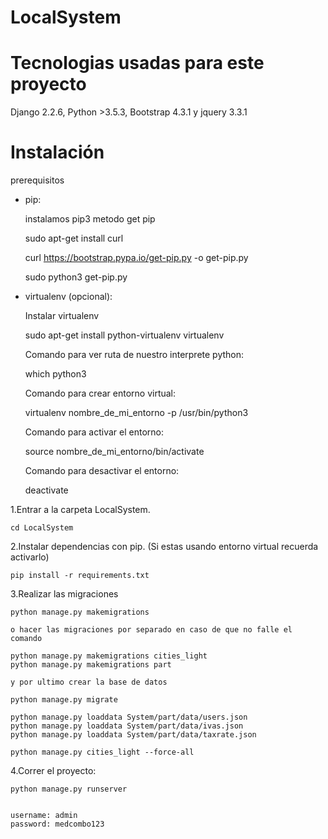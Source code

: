 ﻿# LocalSystem

# Tecnologias usadas para este proyecto

  Django 2.2.6, Python >3.5.3, Bootstrap 4.3.1 y jquery 3.3.1

# Instalación

prerequisitos

* pip:

  instalamos pip3 metodo get pip

  sudo apt-get install curl

  curl https://bootstrap.pypa.io/get-pip.py -o get-pip.py

  sudo python3 get-pip.py

* virtualenv (opcional):

  Instalar virtualenv

  sudo apt-get install python-virtualenv virtualenv

  Comando para ver ruta de nuestro interprete python:

  which python3

  Comando para crear entorno virtual:

  virtualenv nombre_de_mi_entorno -p /usr/bin/python3

  Comando para activar el entorno:

  source nombre_de_mi_entorno/bin/activate

  Comando para desactivar el entorno:

  deactivate

1.Entrar a la carpeta LocalSystem.

    cd LocalSystem

2.Instalar dependencias con pip. (Si estas usando entorno virtual recuerda activarlo)

    pip install -r requirements.txt

3.Realizar las migraciones

    python manage.py makemigrations

    o hacer las migraciones por separado en caso de que no falle el comando 
    
    python manage.py makemigrations cities_light
    python manage.py makemigrations part

    y por ultimo crear la base de datos

    python manage.py migrate
    
    python manage.py loaddata System/part/data/users.json
    python manage.py loaddata System/part/data/ivas.json
    python manage.py loaddata System/part/data/taxrate.json

    python manage.py cities_light --force-all

4.Correr el proyecto:

    python manage.py runserver


    username: admin
    password: medcombo123


